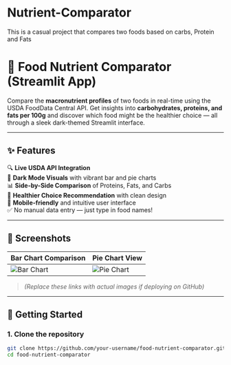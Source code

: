 # Nutrient-Comparator
This is a casual project that compares two foods based on carbs, Protein and Fats
# 🥗 Food Nutrient Comparator (Streamlit App)

Compare the **macronutrient profiles** of two foods in real-time using the USDA FoodData Central API. Get insights into **carbohydrates, proteins, and fats per 100g** and discover which food might be the healthier choice — all through a sleek dark-themed Streamlit interface.

---

## ✨ Features

🔍 **Live USDA API Integration**  
🎨 **Dark Mode Visuals** with vibrant bar and pie charts  
📊 **Side-by-Side Comparison** of Proteins, Fats, and Carbs  
🧠 **Healthier Choice Recommendation** with clean design  
📱 **Mobile-friendly** and intuitive user interface  
✅ No manual data entry — just type in food names!

---

## 📸 Screenshots

| Bar Chart Comparison | Pie Chart View |
|----------------------|----------------|
| ![Bar Chart](https://via.placeholder.com/400x250?text=Bar+Chart) | ![Pie Chart](https://via.placeholder.com/400x250?text=Pie+Chart) |

> *(Replace these links with actual images if deploying on GitHub)*

---

## 🚀 Getting Started

### 1. Clone the repository

```bash
git clone https://github.com/your-username/food-nutrient-comparator.git
cd food-nutrient-comparator
